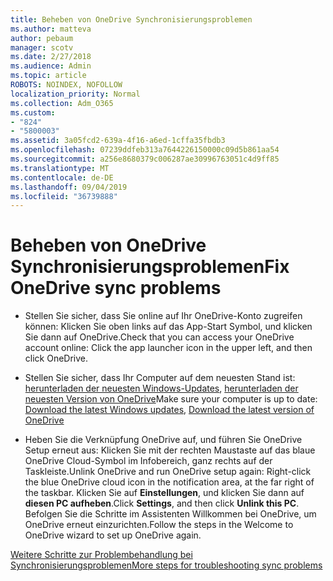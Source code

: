 ```yaml
---
title: Beheben von OneDrive Synchronisierungsproblemen
ms.author: matteva
author: pebaum
manager: scotv
ms.date: 2/27/2018
ms.audience: Admin
ms.topic: article
ROBOTS: NOINDEX, NOFOLLOW
localization_priority: Normal
ms.collection: Adm_O365
ms.custom:
- "824"
- "5800003"
ms.assetid: 3a05fcd2-639a-4f16-a6ed-1cffa35fbdb3
ms.openlocfilehash: 07239ddfeb313a7644226150000c09d5b861aa54
ms.sourcegitcommit: a256e8680379c006287ae30996763051c4d9ff85
ms.translationtype: MT
ms.contentlocale: de-DE
ms.lasthandoff: 09/04/2019
ms.locfileid: "36739888"
---
```

# <a name="fix-onedrive-sync-problems"></a><span data-ttu-id="ff436-102">Beheben von OneDrive Synchronisierungsproblemen</span><span class="sxs-lookup"><span data-stu-id="ff436-102">Fix OneDrive sync problems</span></span>

- <span data-ttu-id="ff436-103">Stellen Sie sicher, dass Sie online auf Ihr OneDrive-Konto zugreifen können: Klicken Sie oben links auf das App-Start Symbol, und klicken Sie dann auf OneDrive.</span><span class="sxs-lookup"><span data-stu-id="ff436-103">Check that you can access your OneDrive account online: Click the app launcher icon in the upper left, and then click OneDrive.</span></span>
    
- <span data-ttu-id="ff436-104">Stellen Sie sicher, dass Ihr Computer auf dem neuesten Stand ist: [herunterladen der neuesten Windows-Updates](http://go.microsoft.com/fwlink/p/?LinkId=825773), [herunterladen der neuesten Version von OneDrive](https://go.microsoft.com/fwlink/p/?linkid=844652)</span><span class="sxs-lookup"><span data-stu-id="ff436-104">Make sure your computer is up to date: [Download the latest Windows updates](http://go.microsoft.com/fwlink/p/?LinkId=825773), [Download the latest version of OneDrive](https://go.microsoft.com/fwlink/p/?linkid=844652)</span></span>
    
- <span data-ttu-id="ff436-105">Heben Sie die Verknüpfung OneDrive auf, und führen Sie OneDrive Setup erneut aus: Klicken Sie mit der rechten Maustaste auf das blaue OneDrive Cloud-Symbol im Infobereich, ganz rechts auf der Taskleiste.</span><span class="sxs-lookup"><span data-stu-id="ff436-105">Unlink OneDrive and run OneDrive setup again: Right-click the blue OneDrive cloud icon in the notification area, at the far right of the taskbar.</span></span> <span data-ttu-id="ff436-106">Klicken Sie auf **Einstellungen**, und klicken Sie dann auf **diesen PC aufheben**.</span><span class="sxs-lookup"><span data-stu-id="ff436-106">Click **Settings**, and then click **Unlink this PC**.</span></span> <span data-ttu-id="ff436-107">Befolgen Sie die Schritte im Assistenten Willkommen bei OneDrive, um OneDrive erneut einzurichten.</span><span class="sxs-lookup"><span data-stu-id="ff436-107">Follow the steps in the Welcome to OneDrive wizard to set up OneDrive again.</span></span>
    
[<span data-ttu-id="ff436-108">Weitere Schritte zur Problembehandlung bei Synchronisierungsproblemen</span><span class="sxs-lookup"><span data-stu-id="ff436-108">More steps for troubleshooting sync problems</span></span>](https://support.office.com/article/fix-onedrive-for-business-sync-problems-207e983e-146d-404c-a994-672ef29e1f90)
  

